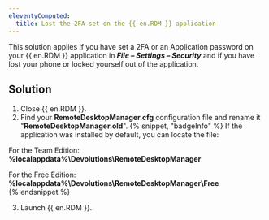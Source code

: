 ```yaml
---
eleventyComputed:
  title: Lost the 2FA set on the {{ en.RDM }} application
---
```

This solution applies if you have set a 2FA or an Application password on your {{ en.RDM }} application in ***File – Settings – Security*** and if you have lost your phone or locked yourself out of the application.
## Solution
1. Close {{ en.RDM }}.
1. Find your **RemoteDesktopManager.cfg** configuration file and rename it "**RemoteDesktopManager.old**". 
{% snippet, "badgeInfo" %}
If the application was installed by default, you can locate the file:  

For the Team Edition: **%localappdata%\Devolutions\RemoteDesktopManager**  

For the Free Edition: **%localappdata%\Devolutions\RemoteDesktopManager\Free**  
{% endsnippet %}  

3. Launch {{ en.RDM }}.
